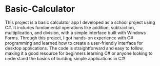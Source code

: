 # Basic-Calculator
This project is a basic calculator app I developed as a school project using C#. It includes fundamental operations like addition, subtraction, multiplication, and division, with a simple interface built with Windows Forms. Through this project, I got hands-on experience with C# programming and learned how to create a user-friendly interface for desktop applications. The code is straightforward and easy to follow, making it a good resource for beginners learning C# or anyone looking to understand the basics of building simple applications in C#!
